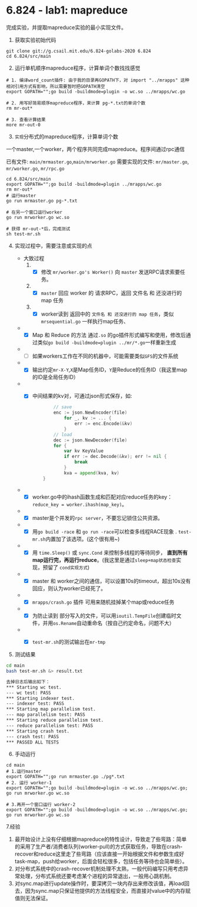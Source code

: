 # 6.824 - lab1: mapreduce

完成实验，并提取mapreduce实验的最小实现文件。

1. 获取实验初始代码

```
git clone git://g.csail.mit.edu/6.824-golabs-2020 6.824
cd 6.824/src/main
```

2. 运行单机顺序mapreduce程序，计算单词个数找找感觉

```
# 1. 编译word_count插件: 由于我的目录再GOPATH下，对 import "../mrapps" 这种相对引用方式有影响，所以需要暂时把GOPATH清空
export GOPATH="";go build -buildmode=plugin -o wc.so ../mrapps/wc.go

# 2. 用写好简易顺序mapreduce程序，来计算 pg-*.txt的单词个数
rm mr-out*

# 3. 查看计算结果
more mr-out-0

```

3. `实现`分布式的mapreduce程序，计算单词个数

一个master,一个worker，两个程序共同完成mapreduce。程序间通过rpc通信

已有文件: `main/mrmaster.go`,`main/mrworker.go`
需要实现的文件: `mr/master.go`, `mr/worker.go`, `mr/rpc.go`

```
cd 6.824/src/main
export GOPATH="";go build -buildmode=plugin ../mrapps/wc.go
rm mr-out*
# 运行master
go run mrmaster.go pg-*.txt

# 在另一个窗口运行worker
go run mrworker.go wc.so

# 获得 mr-out-*后，完成测试
sh test-mr.sh
```

4. 实现过程中，需要注意或实现的点

    - 大致过程
      1. - [x] 修改 `mr/worker.go's Worker()` 向 `master` 发送RPC请求索要任务。
      2. - [x] `master` 回应 worker 的 请求RPC，返回 文件名 和 还没进行的 map 任务
      3. - [x] worker读到 返回中的 `文件名 和 还没进行的 map 任务`，类似 `mrsequential.go` 一样执行map任务、

    - - [x] Map 和 Reduce  的方法 通过`.so` 的go插件形式编写和使用，修改后通过类似`go build -buildmode=plugin ../mr/*.go`一样重新生成

    - - [ ] 如果workers工作在不同的机器中，可能需要类似`GFS`的文件系统

    - - [x] 输出约定`mr-X-Y`,`X`是Map任务ID，`Y`是Reduce的任务ID（我这里map的ID是全局任务ID）

    - - [x] 中间结果的kv对，可通过json形式保存，如:

        ```go
                // save
                enc := json.NewEncoder(file)
                    for _, kv := ... {
                        err := enc.Encode(&kv)
                    }
                // load
                dec := json.NewDecoder(file)
                for {
                    var kv KeyValue
                    if err := dec.Decode(&kv); err != nil {
                        break
                    }
                    kva = append(kva, kv)
            }
        ```

    - - [x] worker.go中的ihash函数生成和匹配对应reduce任务的key：`reduce_key = worker.ihash(map_key)`。

    - - [x] master是个并发的`rpc server`，不要忘记锁住公共资源。

    - - [x] 用`go build -race` 和 `go run -race`可以检查多线程RACE现象 . `test-mr.sh`内置加了该选项。(这个很有用~)

    - - [x] 用 `time.Sleep()` 或 `sync.Cond` 来控制多线程的等待同步， **直到所有map运行完，再运行reduce**。(我这里是通过`sleep+map状态检查`实现，预留了 `cond实现方式`)

    - - [x] master 和 worker之间的通信，可以设置10s的timeout，超出10s没有回应，则认为worker已经死了。

    - - [x] `mrapps/crash.go` 插件 可用来随机挂掉某个map或reduce任务

    - - [x] 为防止读到 部分写入的文件，可以用`ioutil.TempFile`创建临时文件，并用`os.Rename`自动重命名（按自己约定命名，问题不大）

    - - [x] `test-mr.sh`的测试输出在`mr-tmp`



5. 测试结果

```bash
cd main
bash test-mr.sh &> result.txt

去掉日志后输出如下：
*** Starting wc test.
--- wc test: PASS
*** Starting indexer test.
--- indexer test: PASS
*** Starting map parallelism test.
--- map parallelism test: PASS
*** Starting reduce parallelism test.
--- reduce parallelism test: PASS
*** Starting crash test.
--- crash test: PASS
*** PASSED ALL TESTS
```



6. 手动运行

```
cd main
# 1.运行master
export GOPATH="";go run mrmaster.go ./pg*.txt
# 2. 运行 worker-1
export GOPATH="";go build -buildmode=plugin -o wc.so ../mrapps/wc.go; go run mrworker.go wc.so

# 3.再开一个窗口运行 worker-2 
export GOPATH="";go build -buildmode=plugin -o wc.so ../mrapps/wc.go; go run mrworker.go wc.so

```



7.经验

1. 最开始设计上没有仔细根据mapreduce的特性设计，导致走了些弯路：简单的采用了生产者/消费者队列(worker-pull)的方式获取任务，导致在crash-recover和reduce这里走了些弯路（应该直接一开始根据文件和参数生成好task-map，push给worker，后面会轻松很多，包括任务等待也会简单些）。
2. 对分布式系统中的crash-recover机制处理不太熟，一般代码编写只用考虑异常处理，分布式系统还要考虑某个进程的异常退出，一般用心跳机制。
3. 对sync.map进行update操作时，要深拷贝一块内存出来修改该值，再load回去，因为sync.map只保证他提供的方法线程安全，而直接对value中的内存赋值则无法保证。
